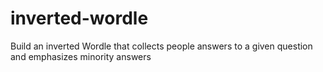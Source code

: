 # inverted-wordle
Build an inverted Wordle that collects people answers to a given question and emphasizes minority answers
